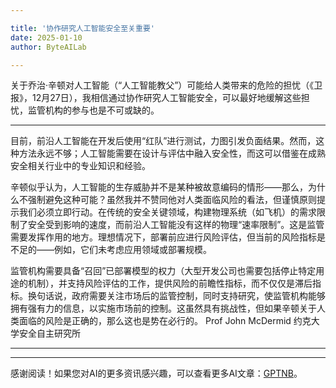 ```yaml
---

title: '协作研究人工智能安全至关重要'
date: 2025-01-10
author: ByteAILab

---
```


关于乔治·辛顿对人工智能（“人工智能教父”）可能给人类带来的危险的担忧（《卫报》，12月27日），我相信通过协作研究人工智能安全，可以最好地缓解这些担忧，监管机构的参与也是不可或缺的。

---
目前，前沿人工智能在开发后使用“红队”进行测试，力图引发负面结果。然而，这种方法永远不够；人工智能需要在设计与评估中融入安全性，而这可以借鉴在成熟安全相关行业中的专业知识和经验。 

辛顿似乎认为，人工智能的生存威胁并不是某种被故意编码的情形——那么，为什么不强制避免这种可能？虽然我并不赞同他对人类面临风险的看法，但谨慎原则提示我们必须立即行动。在传统的安全关键领域，构建物理系统（如飞机）的需求限制了安全受到影响的速度，而前沿人工智能没有这样的物理“速率限制”。这是监管需要发挥作用的地方。理想情况下，部署前应进行风险评估，但当前的风险指标是不足的——例如，它们未考虑应用领域或部署规模。 

监管机构需要具备“召回”已部署模型的权力（大型开发公司也需要包括停止特定用途的机制），并支持风险评估的工作，提供风险的前瞻性指标，而不仅仅是滞后指标。换句话说，政府需要关注市场后的监管控制，同时支持研究，使监管机构能够拥有强有力的信息，以实施市场前的控制。这虽然具有挑战性，但如果辛顿关于人类面临的风险是正确的，那么这也是势在必行的。
Prof John McDermid
约克大学安全自主研究所

---
---
感谢阅读！如果您对AI的更多资讯感兴趣，可以查看更多AI文章：[GPTNB](https://gptnb.com)。